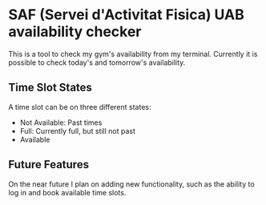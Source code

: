 # SAF (Servei d'Activitat Fisica) UAB availability checker
This is a tool to check my gym's availability from my terminal. Currently it is possible to check today's and tomorrow's availability.

## Time Slot States
A time slot can be on three different states:

- Not Available: Past times
- Full: Currently full, but still not past
- Available

## Future Features
On the near future I plan on adding new functionality, such as the ability to log in and book available time slots.

